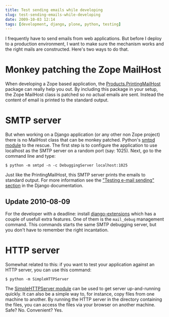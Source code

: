 ```yaml
---
title: Test sending emails while developing
slug: test-sending-emails-while-developing
date: 2009-10-03 12:14
tags: [development, django, plone, python, testing]
---
```


I frequently have to send emails from web applications. But before I
deploy to a production environment, I want to make sure the mechanism
works and the right mails are constructed. Here's two ways to do that.

# Monkey patching the Zope MailHost

When developing a Zope based application, the
[Products.PrintingMailHost](http://pypi.python.org/pypi/Products.PrintingMailHost)
package can really help you out. By including this package in your
setup, the Zope MailHost class is patched so no actual emails are
sent. Instead the content of email is printed to the standard output.

# SMTP server

But when working on a Django application (or any other non Zope
project) there is no MailHost class that can be monkey
patched. Python's
[smtpd module](http://docs.python.org/library/smtpd.html) to the
rescue. The first step is to configure the application to use
localhost as the SMTP server on a random port (say: 1025). Next, go to
the command line and type:

    $ python -m smtpd -n -c DebuggingServer localhost:1025

Just like the PrintingMailHost, this SMTP server prints the emails to
standard output. For more information see the
["Testing e-mail sending" section](http://docs.djangoproject.com/en/dev//topics/email/#testing-e-mail-sending)
in the Django documentation.

## Update 2010-08-09

For the developer with a deadline: install
[django-extensions](http://pypi.python.org/pypi/django-extensions/0.5)
which has a couple of usefull extra features. One of them is the
`mail_debug` management command. This commands starts the same SMTP
debugging server, but you don't have to remember the right
incantation.

# HTTP server

Somewhat related to this: if you want to test your application against
an HTTP server, you can use this command:

    $ python -m SimpleHTTPServer

The
[SimpleHTTPServer module](http://docs.python.org/library/simplehttpserver.html)
can be used to get server up-and-running quickly. It can also be a
simple way to, for instance, copy files from one machine to
another. By running the HTTP server in the directory containing the
files, you can access the files via your browser on another
machine. Safe? No. Convenient? Yes.
